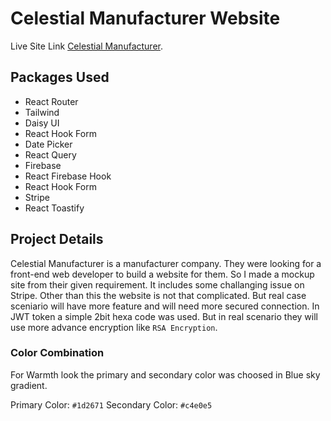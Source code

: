 # Celestial Manufacturer Website

Live Site Link [Celestial Manufacturer](https://celestial-manufacturer.web.app/).

## Packages Used

- React Router
- Tailwind
- Daisy UI
- React Hook Form
- Date Picker
- React Query
- Firebase
- React Firebase Hook
- React Hook Form
- Stripe
- React Toastify

## Project Details

Celestial Manufacturer is a manufacturer company. They were looking for a front-end web developer to build a website for them.
So I made a mockup site from their given requirement. It includes some challanging issue on Stripe. Other than this the website is not that complicated. But real case sceniario will have more feature and will need more secured connection. In JWT token a simple 2bit hexa code was used. But in real scenario they will use more advance encryption like `RSA Encryption`.

### Color Combination
For Warmth look the primary and secondary color was choosed in Blue sky gradient.

Primary Color: `#1d2671`
Secondary Color: `#c4e0e5`